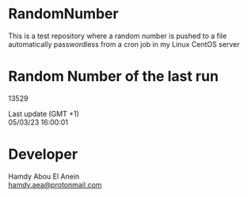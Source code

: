# RandomNumber    
This is a test repository where a random number is pushed to a file automatically passwordless from a cron job in my Linux CentOS server    
# Random Number of the last run   
13529
      
Last update (GMT +1)    
05/03/23 16:00:01
# Developer    
Hamdy Abou El Anein   
hamdy.aea@protonmail.com

